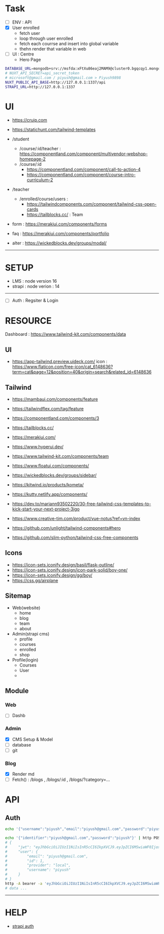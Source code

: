 # Task
- [ ] ENV : API
- [x] User enrolled 
	- fetch user
	- loop through user enrolled
	- fetch each courrse and insert into global variable
	- thehn render that variable in web
- [ ] UI : Centre
	- Hero Page

```sh
DATABASE_URL=mongodb+srv://msfda:xFtXu86eaj2MAM9@cluster0.bgqcqy1.mongodb.net/msfda
# NUXT_API_SECRET=api_secret_token
# microsoft@gmail.com / piyush@gmail.com > Piyush9898
NUXT_PUBLIC_API_BASE=http://127.0.0.1:1337/api
STRAPI_URL=http://127.0.0.1:1337
```


# UI
- https://cruip.com
- https://statichunt.com/tailwind-templates

- /student
	- /course/:id/teacher : https://componentland.com/component/multivendor-webshop-homepage-2
	- /course/:id
		- https://componentland.com/component/call-to-action-4
		- https://componentland.com/component/course-intro-curriculum-2
- /teacher
	- /enrolled/course/users : 
		- https://tailwindcomponents.com/component/tailwind-css-open-cards
		- https://tailblocks.cc/ : Team
- form : https://merakiui.com/components/forms
- faq : https://merakiui.com/components/portfolio
- alter : https://wickedblocks.dev/groups/modal/

---
# SETUP
- LMS : node version 16
- strapi : node verion : 14

---

- [ ] Auth : Regsiter & Login

# RESOURCE

Dashboard : https://www.tailwind-kit.com/components/data

## UI



- https://app-tailwind.preview.uideck.com/
icon : https://www.flaticon.com/free-icon/cat_6148636?term=cat&page=12&position=40&origin=search&related_id=6148636

## Tailwind

- https://mambaui.com/components/feature
- https://tailwindflex.com/tag/feature
- https://componentland.com/components/3
- https://tailblocks.cc/
- https://merakiui.com/
- https://www.hyperui.dev/
- https://www.tailwind-kit.com/components/team
- https://www.floatui.com/components/
- https://wickedblocks.dev/groups/sidebar/
- https://kitwind.io/products/kometa/
- https://kutty.netlify.app/components/

- https://dev.to/mariann93502220/30-free-tailwind-css-templates-to-kick-start-your-next-project-3igo
- https://www.creative-tim.com/product/vue-notus?ref=vn-index
- https://github.com/unlight/tailwind-components#hero
- https://github.com/slim-python/tailwind-css-free-components

## Icons
- https://icon-sets.iconify.design/basil/flask-outline/
- https://icon-sets.iconify.design/icon-park-solid/boy-one/
- https://icon-sets.iconify.design/gg/boy/
- https://css.gg/airplane

## Sitemap
- Web(website)
	- home
	- blog
	- team
	- about
- Admin(strapi cms)
	- profile
	- courses
	- enrolled
	- shop
- Profile(login)
	- Courses
	- User
	- 

## Module

### Web
- [ ] Dashb

### Admin
- [x] CMS Setup  & Model
- [ ] database
- [ ] git

### Blog
- [x] Render md
- [ ] Fetch() : /blogs , /blogs/:id , /blogs/?category=...

# API


## Auth
```sh
echo '{"username":"piyush","email":"piyush@gmail.com","password":"piyush"}' | http http://localhost:1337/api/auth/local/register

echo '{"identifier":"piyush@gmail.com","password":"piyush"}' | http POST ':1337/api/auth/local'
# {
#     "jwt": "eyJhbGciOiJIUzI1NiIsInR5cCI6IkpXVCJ9.eyJpZCI6MSwiaWF0IjoxNjc5MjQ4NTQwLCJleHAiOjE2ODE4NDA1NDB9.OpskD6Xy6hwS58aJpAVZAldovmZRc8usIBXUnx0w1NY",
#     "user": {
#         "email": "piyush@gmail.com",
#         "id": 1,
#         "provider": "local",
#         "username": "piyush"
#     }
# }
http -A bearer -a 'eyJhbGciOiJIUzI1NiIsInR5cCI6IkpXVCJ9.eyJpZCI6MSwiaWF0IjoxNjc5MjQ4NTQwLCJleHAiOjE2ODE4NDA1NDB9.OpskD6Xy6hwS58aJpAVZAldovmZRc8usIBXUnx0w1NY'  :1337/api/courses
# data ...
```

---

# HELP
- [strapi auth](https://strapi.io/blog/implementing-authenticated-api-requests-to-strapi)